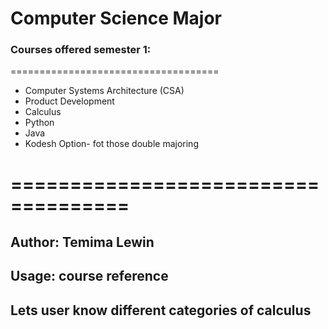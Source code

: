 # Computer Science Major
### Courses offered semester 1:
====================================
* Computer Systems Architecture (CSA)
* Product Development
* Calculus
* Python
* Java
* Kodesh Option- fot those double majoring
# ====================================
## Author: Temima Lewin
## Usage: course reference

## Lets user know different categories of calculus 
